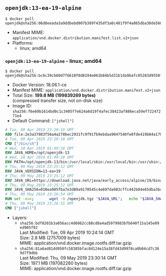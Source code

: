 ## `openjdk:13-ea-19-alpine`

```console
$ docker pull openjdk@sha256:06d8eeada3a9ddbebd007b389f435df3a0c481f9f4a865dba30de560df5b046a
```

-	Manifest MIME: `application/vnd.docker.distribution.manifest.list.v2+json`
-	Platforms:
	-	linux; amd64

### `openjdk:13-ea-19-alpine` - linux; amd64

```console
$ docker pull openjdk@sha256:bc6c39cb60d7f6610f0d8194e061b84b5d31b1da9bafc05283d9550f29bdfd90
```

-	Docker Version: 18.06.1-ce
-	Manifest MIME: `application/vnd.docker.distribution.manifest.v2+json`
-	Total Size: **199.8 MB (199839269 bytes)**  
	(compressed transfer size, not on-disk size)
-	Image ID: `sha256:f6e69b1614bd0c1c3405f7e624a6d19f4afec38423af886eca59ef72247271e4`
-	Default Command: `["jshell"]`

```dockerfile
# Tue, 09 Apr 2019 23:20:18 GMT
ADD file:2e3a37883f56a4a278bec2931fc9f91fb9ebdaa9047540fe8fde419b84a1701b in / 
# Tue, 09 Apr 2019 23:20:18 GMT
CMD ["/bin/sh"]
# Wed, 10 Apr 2019 01:49:28 GMT
ENV JAVA_HOME=/opt/openjdk-13
# Wed, 10 Apr 2019 01:49:28 GMT
ENV PATH=/opt/openjdk-13/bin:/usr/local/sbin:/usr/local/bin:/usr/sbin:/usr/bin:/sbin:/bin
# Thu, 09 May 2019 23:25:12 GMT
ENV JAVA_VERSION=13-ea+19
# Thu, 09 May 2019 23:25:12 GMT
ENV JAVA_URL=https://download.java.net/java/early_access/alpine/19/binaries/openjdk-13-ea+19_linux-x64-musl_bin.tar.gz
# Thu, 09 May 2019 23:25:12 GMT
ENV JAVA_SHA256=010ea985fba7e3d89a9170545c4e697da983cffc442b84e65dba3baa771299a5
# Thu, 09 May 2019 23:26:54 GMT
RUN set -eux; 		wget -O /openjdk.tgz "$JAVA_URL"; 	echo "$JAVA_SHA256 */openjdk.tgz" | sha256sum -c -; 	mkdir -p "$JAVA_HOME"; 	tar --extract --file /openjdk.tgz --directory "$JAVA_HOME" --strip-components 1; 	rm /openjdk.tgz; 		java -Xshare:dump; 		java --version; 	javac --version
# Thu, 09 May 2019 23:26:55 GMT
CMD ["jshell"]
```

-	Layers:
	-	`sha256:bdf0201b3a056acc4d6062cc88cd8a4ad5979983bfb640f15a145e09ed985f92`  
		Last Modified: Tue, 09 Apr 2019 10:24:14 GMT  
		Size: 2.8 MB (2757009 bytes)  
		MIME: application/vnd.docker.image.rootfs.diff.tar.gzip
	-	`sha256:81a6ad81dd950fc58105bfac8d124e15a38fd43d9978ca0b04cd7c369d7f9dbb`  
		Last Modified: Thu, 09 May 2019 23:30:14 GMT  
		Size: 197.1 MB (197082260 bytes)  
		MIME: application/vnd.docker.image.rootfs.diff.tar.gzip
